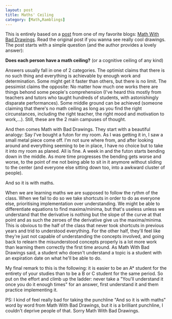 ```yaml
---
layout: post
title: Maths' Ceiling
category: [Math,Ramblings]
---
```


This is entirely based on a [post](https://mathwithbaddrawings.com/2015/04/08/the-math-ceiling-wheres-your-cognitive-breaking-point/) from one of my favorite blogs: [Math With Bad Drawings](https://mathwithbaddrawings.com). Read the original post if you wanna see really cool drawings. The post starts with a simple question (and the author provides a lovely answer):

<b>Does each person have a math ceiling?</b> (or a cognitive ceiling of any kind)

<!--excerpt ends here-->

Answers usually fall in one of 2 categories. The optimist claims that there is no such thing and everything is achievable by enough work and determination. Some might get it faster than others, but there is no limit. The pessimist claims the opposite: No matter how much one works there are things behond some people's comprehension (I've heard this mostly from teachers and tutors who taught hundreds of students, with astonishingly disparate performances). Some middle ground can be achieved (someone claiming that there's no math ceiling as long as you find the right circunstances, including the right teacher, the right mood and motivation to work,...). Still, these are the 2 main campuses of thought.

And then comes Math with Bad Drawings. They start with a beautiful analogy: Say I've bought a futon for my room. As I was getting it in, I saw a small metal piece come off. I'm not sure where from, and after looking around and everything seeming to be in place, I have no choice but to take it into my room as planed. All is fine. A week in and the futon starts bending down in the middle. As more time progresses the bending gets worse and worse, to the point of me not being able to sit in it anymore without sliding to the center (and everyone else sitting down too, into a awkward cluster of people).

And so it is with maths.

When we are learning maths we are supposed to follow the rythm of the class. When we fail to do so we take shortcuts in order to do as everyone else, prioritising implementation over understanding. We might be able to differentiate equations to find maxima/minima, but that's useless unless we understand that the derivative is nothing but the slope of the curve at that point and as such the zeroes of the derivative give us the maxima/minima. This is obvious to the half of the class that never took shortcuts in previous years and trid to understood everything. For the other half, they'll feel like they're just not capable of understanding the concepts involved, and going back to relearn the misunderstood concepts properly is a lot more work than learning them correctly the first time around. As Math With Bad Drawings said, a student who doesn't understand a topic is a student with an expiration date on what he'll be able to do.

My final remark to this is the following: it is easier to be an A* student for the entirety of your studies than to be a B or C student for the same period. So put on the effort and climb up the ladder: never take a "You'll understand it once you do it enough times" for an answer, first understand it and them practice implementing it.

PS: I kind of feel really bad for taking the punchline "And so it is with maths" word by word from Math With Bad Drawings, but it is a brilliant punchline, I couldn't deprive people of that. Sorry Math With Bad Drawings.
